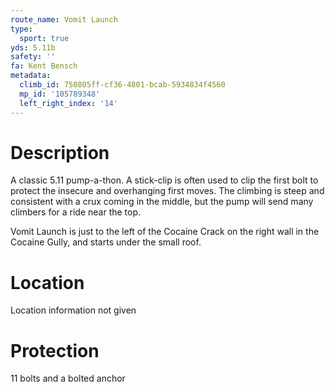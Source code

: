 ```yaml
---
route_name: Vomit Launch
type:
  sport: true
yds: 5.11b
safety: ''
fa: Kent Bensch
metadata:
  climb_id: 750805ff-cf36-4801-bcab-5934834f4560
  mp_id: '105789348'
  left_right_index: '14'
---
```

# Description
A classic 5.11 pump-a-thon.  A stick-clip is often used to clip the first bolt to protect the insecure and overhanging first moves.  The climbing is steep and consistent with a crux coming in the middle, but the pump will send many climbers for a ride near the top.

Vomit Launch is just to the left of the Cocaine Crack on the right wall in the Cocaine Gully, and starts under the small roof.

# Location
Location information not given

# Protection
11 bolts and a bolted anchor
